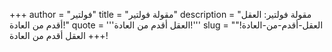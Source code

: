 +++
author = "فولتير"
title = "مقولة فولتير"
description = "مقولة فولتير: العقل أقدم من العادة!"
quote = '''العقل أقدم من العادة!'''
slug = "العقل-أقدم-من-العادة!"
+++
العقل أقدم من العادة!
